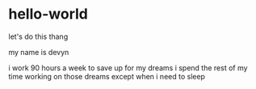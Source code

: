# hello-world
let's do this thang

my name is devyn 

i work 90 hours a week to save up for my dreams
i spend the rest of my time working on those dreams
except when i need to sleep
